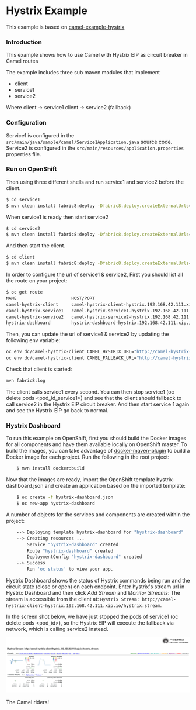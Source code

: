 # Hystrix Example

This example is based on [camel-example-hystrix](https://github.com/apache/camel/tree/master/examples/camel-example-hystrix)

### Introduction

This example shows how to use Camel with Hystrix EIP as circuit breaker in Camel routes

The example includes three sub maven modules that implement

- client
- service1
- service2

Where client -> service1
      client -> service2 (fallback)

### Configuration

Service1 is configured in the `src/main/java/sample/camel/Service1Application.java` source code.
Service2 is configured in the `src/main/resources/application.properties` properties file.

### Run on OpenShift

Then using three different shells and run service1 and service2 before the client.

```sh
$ cd service1
$ mvn clean install fabric8:deploy -Dfabric8.deploy.createExternalUrls=true fabric8:log
```

When service1 is ready then start service2

```sh
$ cd service2
$ mvn clean install fabric8:deploy -Dfabric8.deploy.createExternalUrls=true fabric8:log
```

And then start the client.

```sh
$ cd client
$ mvn clean install fabric8:deploy -Dfabric8.deploy.createExternalUrls=true fabric8:log
```

In order to configure the url of service1 & service2,
First you should list all the route on your project:

```sh
$ oc get route
NAME                     HOST/PORT                                              PATH      SERVICES                 PORT      TERMINATION
camel-hystrix-client     camel-hystrix-client-hystrix.192.168.42.111.xip.io               camel-hystrix-client     <all>
camel-hystrix-service1   camel-hystrix-service1-hystrix.192.168.42.111.xip.io             camel-hystrix-service1   <all>
camel-hystrix-service2   camel-hystrix-service2-hystrix.192.168.42.111.xip.io             camel-hystrix-service2   <all>
hystrix-dashboard        hystrix-dashboard-hystrix.192.168.42.111.xip.io                  hystrix-dashboard        <all>
```

Then, you can update the url of service1 & service2 by updating the following env variable:

```sh
oc env dc/camel-hystrix-client CAMEL_HYSTRIX_URL="http://camel-hystrix-service1-hystrix.192.168.42.111.xip.io/service1"
oc env dc/camel-hystrix-client CAMEL_FALLBACK_URL="http://camel-hystrix-service2-hystrix.192.168.42.111.xip.io/service2"
```

Check that client is started:

```sh
mvn fabric8:log
```

The client calls service1 every second.
You can then stop service1 (oc delete pods <pod_id_service1>) and see that the client should fallback to call service2 in the Hystrix EIP circuit breaker.
And then start service 1 again and see the Hystrix EIP go back to normal.

### Hystrix Dashboard

To run this example on OpenShift, first you should build the Docker images for all components and have them available locally on OpenShift master.
To build the images, you can take advantage of [docker-maven-plugin](https://github.com/fabric8io/docker-maven-plugin) to build a Docker image for each project.
Run the following in the root project:
```sh
	$ mvn install docker:build
```
Now that the images are ready, import the OpenShift template hystrix-dashboard.json and create an application based on the imported template:

```sh
	$ oc create -f hystrix-dashboard.json
	$ oc new-app hystrix-dashboard
```

A number of objects for the services and components are created within the project:

```sh
	--> Deploying template hystrix-dashboard for "hystrix-dashboard"
	--> Creating resources ...
	    Service "hystrix-dashboard" created
	    Route "hystrix-dashboard" created
	    DeploymentConfig "hystrix-dashboard" created
	--> Success
	    Run 'oc status' to view your app.
```

Hystrix Dashboard shows the status of Hystrix commands being run and the circuit state (close or open) on each endpoint.
Enter hystrix's stream url in Hystrix Dashboard and then click _Add Stream_ and _Monitor Streams_:
The stream is accessible from the client at: `Hystrix Stream: http://camel-hystrix-client-hystrix.192.168.42.111.xip.io/hystrix.stream`.

In the screen shot below, we have just stopped the pods of service1 (oc delete pods <pod_id>), so
the Hystrix EIP will execute the fallback via network, which is calling service2 instead.

![Hystrix Dashboard](images/hystrix_dashboard.png "Hystrix Dashboard")

The Camel riders!